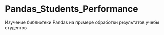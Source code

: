 # Pandas_Students_Performance
Изучение библиотеки Pandas на примере обработки результатов учебы студентов
